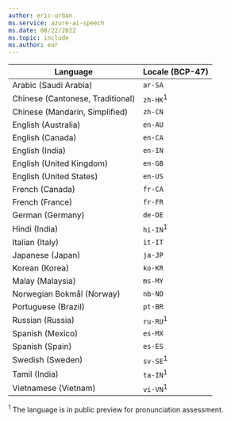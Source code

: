 ```yaml
---
author: eric-urban
ms.service: azure-ai-speech
ms.date: 08/22/2022
ms.topic: include
ms.author: eur
---
```


| Language | Locale (BCP-47) | 
|--|--|
|Arabic (Saudi Arabia)|`ar-SA` |
|Chinese (Cantonese, Traditional)|`zh-HK`<sup>1</sup>|
|Chinese (Mandarin, Simplified)|`zh-CN`|
|English (Australia)|`en-AU`|
|English (Canada)|`en-CA` |
|English (India)|`en-IN` |
|English (United Kingdom)|`en-GB`|
|English (United States)|`en-US`|  
|French (Canada)|`fr-CA`| 
|French (France)|`fr-FR`|  
|German (Germany)|`de-DE`|
|Hindi (India)|`hi-IN`<sup>1</sup>|
|Italian (Italy)|`it-IT`|
|Japanese (Japan)|`ja-JP`|
|Korean (Korea)|`ko-KR`|
|Malay (Malaysia)|`ms-MY`|
|Norwegian Bokmål (Norway)|`nb-NO`|
|Portuguese (Brazil)|`pt-BR`|
|Russian (Russia)|`ru-RU`<sup>1</sup>|
|Spanish (Mexico)|`es-MX` | 
|Spanish (Spain)|`es-ES` | 
|Swedish (Sweden)|`sv-SE`<sup>1</sup>|
|Tamil (India)|`ta-IN`<sup>1</sup> | 
|Vietnamese (Vietnam)|`vi-VN`<sup>1</sup> |

<sup>1</sup> The language is in public preview for pronunciation assessment.
